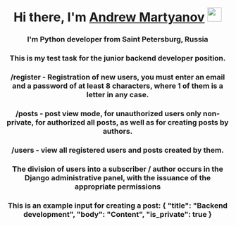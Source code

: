 <h1 align="center">Hi there, I'm <a href="https://vk.com/markusmorozov" target="_blank">Andrew Martyanov</a> 
<img src="https://github.com/blackcater/blackcater/raw/main/images/Hi.gif" height="32"/></h1>
<h3 align="center">I'm Python developer from Saint Petersburg, Russia </h3>
<h3 align="center">This is my test task for the junior backend developer position.</h3>
<h3 align="center">/register - Registration of new users, you must enter an email and a password of at least 8 characters, where 1 of them is a letter in any case.</h3>
<h3 align="center">/posts - post view mode, for unauthorized users only non-private, for authorized all posts, as well as for creating posts by authors.</h3>
<h3 align="center">/users - view all registered users and posts created by them.</h3>
<h3 align="center">
The division of users into a subscriber / author occurs in the Django administrative panel, with the issuance of the appropriate permissions</h3>
<h3 align="center">This is an example input for creating a post:         {
            "title": "Backend development",
            "body": "Content",
            "is_private": true
        }</h3>
